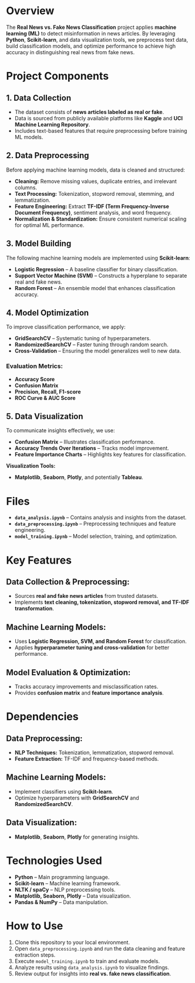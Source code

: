 
# **Overview**  
The **Real News vs. Fake News Classification** project applies **machine learning (ML)** to detect misinformation in news articles. By leveraging **Python**, **Scikit-learn**, and data visualization tools, we preprocess text data, build classification models, and optimize performance to achieve high accuracy in distinguishing real news from fake news.  

# **Project Components**  

## **1. Data Collection**  
- The dataset consists of **news articles labeled as real or fake**.  
- Data is sourced from publicly available platforms like **Kaggle** and **UCI Machine Learning Repository**.  
- Includes text-based features that require preprocessing before training ML models.  

## **2. Data Preprocessing**  
Before applying machine learning models, data is cleaned and structured:  
- **Cleaning:** Remove missing values, duplicate entries, and irrelevant columns.  
- **Text Processing:** Tokenization, stopword removal, stemming, and lemmatization.  
- **Feature Engineering:** Extract **TF-IDF (Term Frequency-Inverse Document Frequency)**, sentiment analysis, and word frequency.  
- **Normalization & Standardization:** Ensure consistent numerical scaling for optimal ML performance.  

## **3. Model Building**  
The following machine learning models are implemented using **Scikit-learn**:  
- **Logistic Regression** – A baseline classifier for binary classification.  
- **Support Vector Machine (SVM)** – Constructs a hyperplane to separate real and fake news.  
- **Random Forest** – An ensemble model that enhances classification accuracy.  

## **4. Model Optimization**  
To improve classification performance, we apply:  
- **GridSearchCV** – Systematic tuning of hyperparameters.  
- **RandomizedSearchCV** – Faster tuning through random search.  
- **Cross-Validation** – Ensuring the model generalizes well to new data.  

### **Evaluation Metrics:**  
- **Accuracy Score**  
- **Confusion Matrix**  
- **Precision, Recall, F1-score**  
- **ROC Curve & AUC Score**  

## **5. Data Visualization**  
To communicate insights effectively, we use:  
- **Confusion Matrix** – Illustrates classification performance.  
- **Accuracy Trends Over Iterations** – Tracks model improvement.  
- **Feature Importance Charts** – Highlights key features for classification.  

**Visualization Tools:**  
- **Matplotlib**, **Seaborn**, **Plotly**, and potentially **Tableau**.  

# **Files**  
- **`data_analysis.ipynb`** – Contains analysis and insights from the dataset.  
- **`data_preprocessing.ipynb`** – Preprocessing techniques and feature engineering.  
- **`model_training.ipynb`** – Model selection, training, and optimization.  

# **Key Features**  

## **Data Collection & Preprocessing:**  
- Sources **real and fake news articles** from trusted datasets.  
- Implements **text cleaning, tokenization, stopword removal, and TF-IDF transformation**.  

## **Machine Learning Models:**  
- Uses **Logistic Regression, SVM, and Random Forest** for classification.  
- Applies **hyperparameter tuning and cross-validation** for better performance.  

## **Model Evaluation & Optimization:**  
- Tracks accuracy improvements and misclassification rates.  
- Provides **confusion matrix** and **feature importance analysis**.  

# **Dependencies**  

## **Data Preprocessing:**  
- **NLP Techniques:** Tokenization, lemmatization, stopword removal.  
- **Feature Extraction:** TF-IDF and frequency-based methods.  

## **Machine Learning Models:**  
- Implement classifiers using **Scikit-learn**.  
- Optimize hyperparameters with **GridSearchCV** and **RandomizedSearchCV**.  

## **Data Visualization:**  
- **Matplotlib**, **Seaborn**, **Plotly** for generating insights.  

# **Technologies Used**  
- **Python** – Main programming language.  
- **Scikit-learn** – Machine learning framework.  
- **NLTK / spaCy** – NLP preprocessing tools.  
- **Matplotlib, Seaborn, Plotly** – Data visualization.  
- **Pandas & NumPy** – Data manipulation.  

# **How to Use**  

1. Clone this repository to your local environment.  
2. Open `data_preprocessing.ipynb` and run the data cleaning and feature extraction steps.  
3. Execute `model_training.ipynb` to train and evaluate models.  
4. Analyze results using `data_analysis.ipynb` to visualize findings.  
5. Review output for insights into **real vs. fake news classification**. 
